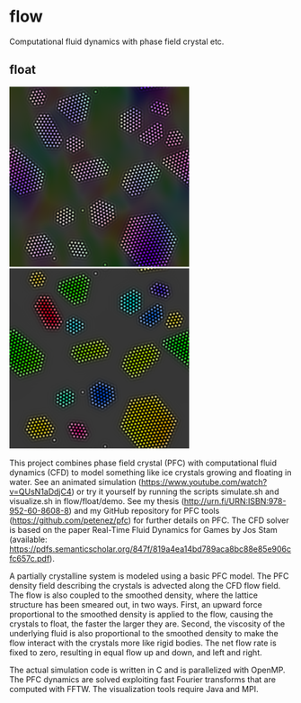 # flow
Computational fluid dynamics with phase field crystal etc.

## float
<img src="https://github.com/petenez/flow/blob/master/float/demo/flow-10000.png" width="320"/> <img src="https://github.com/petenez/flow/blob/master/float/demo/phi-10000.png" width="320"/>

This project combines phase field crystal (PFC) with computational fluid dynamics (CFD) to model something like ice crystals growing and floating in water. See an animated simulation (https://www.youtube.com/watch?v=QUsN1aDdjC4) or try it yourself by running the scripts simulate.sh and visualize.sh in flow/float/demo. See my thesis (http://urn.fi/URN:ISBN:978-952-60-8608-8) and my GitHub repository for PFC tools (https://github.com/petenez/pfc) for further details on PFC. The CFD solver is based on the paper Real-Time Fluid Dynamics for Games by Jos Stam (available: https://pdfs.semanticscholar.org/847f/819a4ea14bd789aca8bc88e85e906cfc657c.pdf).

A partially crystalline system is modeled using a basic PFC model. The PFC density field describing the crystals is advected along the CFD flow field. The flow is also coupled to the smoothed density, where the lattice structure has been smeared out, in two ways. First, an upward force proportional to the smoothed density is applied to the flow, causing the crystals to float, the faster the larger they are. Second, the viscosity of the underlying fluid is also proportional to the smoothed density to make the flow interact with the crystals more like rigid bodies. The net flow rate is fixed to zero, resulting in equal flow up and down, and left and right.

The actual simulation code is written in C and is parallelized with OpenMP. The PFC dynamics are solved exploiting fast Fourier transforms that are computed with FFTW. The visualization tools require Java and MPI.
